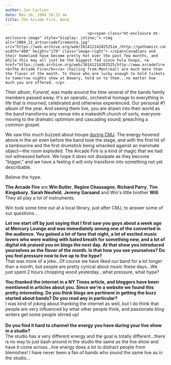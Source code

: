 ```yaml
---
author: Jen Carlson
date: Nov 10, 2004 10:25 am
title: The Arcade Fire, Band
---
```


	
										<p><span class="mt-enclosure mt-enclosure-image" style="display: inline;"> <img alt="2004_11_artsarcadefiremonta.jpg" src="https://web.archive.org/web/20141214202525im_/http://gothamist.com/attachments/arts_jen/2004_11_artsarcadefiremonta.jpg" width="400" height="179" class="image-right"> </span>Canadians and their homeland have become pretty hot over the past few months, and while this may all just be the biggest fad since hula hoops, <a href="https://web.archive.org/web/20141214202525/http://www.arcadefire.com/"><b>The Arcade Fire</b></a> (hailing from Montreal) are much more than the flavor of the month. To those who are lucky enough to hold tickets to tomorrow nights show at Bowery, hold on to them...no matter how much you are offered. </p>

<p>Their album, <i>Funeral</i>, was made around the time several of the bands family members passed away. It&apos;s an operatic, orchestral homage to everything in life that is mourned, celebrated and otherwise experienced. Our personal #1 album of the year. And seeing them live, you are drawn into their world as the band transforms any venue into a makeshift church of sorts, everyone moving to the dramatic optimism and cascading sound; preaching a common gospel.</p>

<p>We saw this much buzzed about troupe <a href="https://web.archive.org/web/20141214202525/http://www.gothamist.com/archives/2004/10/14/cmj_review_night_one_starring_the_arcade_fire.php">during CMJ</a>. The energy hovered above in the air even before the band took the stage, and with the first hit of a tambourine and the first drumstick being whacked against an inanimate object&#x2014;the room exploded. The Arcade Fire is a kind of magic that we had not witnessed before. We hope it does not dissipate as they become &quot;bigger,&quot; and we have a feeling it will only transform into something not yet describable. </p>

<p>Believe the hype. </p>

<p><b>The Arcade Fire</b> are <b>Win Butler</b>, <b>Regine Chassagne</b>, <b>Richard Parry</b>, <b>Tim Kingsbury</b>, <b>Sarah Neufeld</b>, <b>Jeremy Garaand</b> and Win&apos;s little brother <b>Will</b>. They all play a lot of instruments. </p>

<p>Win took some time out at a local library, just after CMJ, to answer some of our questions...</p>

<p><b>Let me start off by just saying that I first saw you guys about a week ago at Mercury Lounge and was immediately among one of the converted in the audience. You gained a lot of fans that night, a lot of excited music lovers who were waiting with bated breath for something new, and a lot of digital ink praised you on blogs the next day. At that show you introduced yourselves as the flavor of the month. Is that how you see yourselves? Do you feel pressure now to live up to the hype?</b><br>
That was more of a joke...Of course we have liked our band for a lot longer than a month, but people are pretty cynical about music these days...We just spent 2 hours chopping wood yesterday...what pressure, what hype?</p>

<p><b>You thanked the internet in a NY Times article, and bloggers have been mentioned in articles about you. Since we&apos;re a website we found this pretty interesting. Do you think blogs are pertinent in getting the buzz started about bands? Do you read any in particular?</b><br>
I was kind of joking about thanking the internet as well, but I do think that people are very influenced by what other people think, and passionate blog writers get some people stirred up!<br>
 <br>
<b>Do you find it hard to channel the energy you have during your live show in a studio?</b><br>
 The studio has a very different energy and the goal is totally different...there is no way to just bash around in the studio the same as the live show and have it come across...live energy does a lot to distract people from blemishes! I have never been a fan of bands who sound the same live as in the studio...</p>					
										
									
				